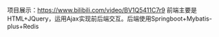 项目展示：https://www.bilibili.com/video/BV1Q5411C7r9
前端主要是HTML+JQuery，运用Ajax实现前后端交互。后端使用Springboot+Mybatis-plus+Redis
